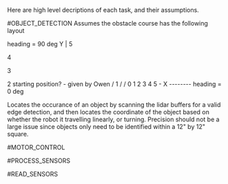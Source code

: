 Here are high level decriptions of each task, and their assumptions.


#OBJECT_DETECTION
Assumes the obstacle course has the following layout

heading = 90 deg
Y
|
5

4

3

2               starting position? - given by Owen
               /
1             /
             /
0	1	2	3	4	5 - X  -------- heading = 0 deg

Locates the occurance of an object by scanning the lidar buffers for a valid edge detection, and then locates the 
coordinate of the object based on whether the robot it travelling linearly, or turning. Precision should not be a 
large issue since objects only need to be identified within a 12" by 12" square.

#MOTOR_CONTROL

#PROCESS_SENSORS

#READ_SENSORS